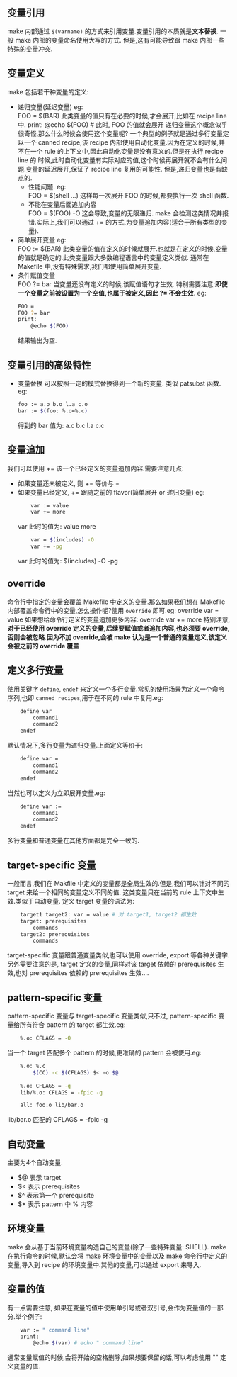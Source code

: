 ## 变量引用
make 内部通过 `$(varname)` 的方式来引用变量.变量引用的本质就是**文本替换**. 一般 make 内部的变量命名使用大写的方式. 但是,这有可能导致跟 make 内部一些特殊的变量冲突.
## 变量定义
make 包括若干种变量的定义:
- 递归变量(延迟变量) eg:<br>
    FOO = $(BAR)
    此类变量的值只有在必要的时候,才会展开,比如在 recipe line 中.
    print:
    @echo $(FOO)  # 此时, FOO 的值就会展开
    递归变量这个概念似乎很奇怪,那么什么时候会使用这个变量呢?
    一个典型的例子就是通过多行变量定以一个 canned recipe,该 recipe 内部使用自动化变量.因为在定义的时候,并不在一个 rule 的上下文中,因此自动化变量是没有意义的.但是在执行 recipe line 的
    时候,此时自动化变量有实际对应的值,这个时候再展开就不会有什么问题.变量的延迟展开,保证了 recipe line 复用的可能性.
    但是,递归变量也是有缺点的.
    - 性能问题. eg:<br>
        FOO = $(shell ...)
        这样每一次展开 FOO 的时候,都要执行一次 shell 函数.
    - 不能在变量后面追加内容<br>
        FOO = $(FOO) -O
        这会导致,变量的无限递归. make 会检测这类情况并报错.实际上,我们可以通过 += 的方式,为变量追加内容(适合于所有类型的变量).
- 简单展开变量 eg:<br>
    FOO := $(BAR)
    此类变量的值在定义的时候就展开.也就是在定义的时候,变量的值就是确定的.此类变量跟大多数编程语言中的变量定义类似.
    通常在 Makefile 中,没有特殊需求,我们都使用简单展开变量.
- 条件赋值变量<br>
    FOO ?= bar
    当变量还没有定义的时候,该赋值语句才生效.
    特别需要注意:**即使一个变量之前被设置为一个空值,也属于被定义,因此 ?= 不会生效**. eg:
    ```sh
    FOO =
    FOO ?= bar
    print:
        @echo $(FOO)
    ```
    结果输出为空.

## 变量引用的高级特性
  - 变量替换
    可以按照一定的模式替换得到一个新的变量. 类似 patsubst 函数. eg:
    ```sh
    foo := a.o b.o l.a c.o
    bar := $(foo: %.o=%.c)
    ```
    得到的 bar 值为: a.c b.c l.a c.c

## 变量追加
我们可以使用 += 该一个已经定义的变量追加内容.需要注意几点:<br>
- 如果变量还未被定义, 则 += 等价与 =
- 如果变量已经定义, += 跟随之前的 flavor(简单展开 or 递归变量)
    eg:
    ```sh
        var := value
        var += more
    ```
    var 此时的值为: value more
    ```sh
        var = $(includes) -O
        var += -pg
    ```
    var 此时的值为: $(includes) -O -pg

## override
命令行中指定的变量会覆盖 Makefile 中定义的变量.那么如果我们想在 Makefile 内部覆盖命令行中的变量,怎么操作呢?使用 `override` 即可.eg:
    override var = value
如果想给命令行定义的变量追加更多内容:
    override var += more
特别注意,**对于已经使用 override 定义的变量,后续要赋值或者追加内容,也必须要 override,否则会被忽略.因为不加 override,会被 make 认为是一个普通的变量定义,该定义会被之前的 override 覆盖**

## 定义多行变量
使用关键字 `define`, `endef` 来定义一个多行变量.常见的使用场景为定义一个命令序列,也即 `canned recipes`,用于在不同的 rule 中复用.eg:
```sh
    define var
        command1
        command2
    endef
```
默认情况下,多行变量为递归变量.上面定义等价于:
```sh
    define var =
        command1
        command2
    endef
```
当然也可以定义为立即展开变量.eg:
```sh
    define var :=
        command1
        command2
    endef
```
多行变量和普通变量在其他方面都是完全一致的.

## target-specific 变量
一般而言,我们在 Makfile 中定义的变量都是全局生效的.但是,我们可以针对不同的 target 来给一个相同的变量定义不同的值. 这类变量只在当前的 rule 上下文中生效.类似于自动变量.
定义 target 变量的语法为:
```sh
    target1 target2: var = value # 对 target1, target2 都生效
    target: prerequisites
        commands
    target2: prerequisites
        commands
```
target-specific 变量跟普通变量类似,也可以使用 override, export 等各种关键字.
另外需要注意的是, target 定义的变量,同样对该 target 依赖的 prerequisites 生效,也对 prerequisites 依赖的 prerequisites 生效....

## pattern-specific 变量
pattern-specific 变量与 target-specific 变量类似,只不过, pattern-specific 变量给所有符合 pattern 的 target 都生效.eg:
```sh
    %.o: CFLAGS = -O
```
当一个 target 匹配多个 pattern 的时候,更准确的 pattern 会被使用.eg:
```sh
    %.o: %.c
        $(CC) -c $(CFLAGS) $< -o $@
    
    %.o: CFLAGS = -g
    lib/%.o: CFLAGS = -fpic -g

    all: foo.o lib/bar.o
```
lib/bar.o 匹配的 CFLAGS = -fpic -g

## 自动变量
主要为4个自动变量.
- $@ 表示 target
- $< 表示 prerequisites
- $^ 表示第一个 prerequisite
- $* 表示 pattern 中 % 内容

## 环境变量
make 会从基于当前环境变量构造自己的变量(除了一些特殊变量: SHELL).
make 在执行命令的时候,默认会将 make 环境变量中的变量以及 make 命令行中定义的变量,导入到 recipe 的环境变量中.其他的变量,可以通过 export 来导入.
## 变量的值
有一点需要注意, 如果在变量的值中使用单引号或者双引号,会作为变量值的一部分.举个例子:
```sh
    var := " command line"
    print:
        @echo $(var) # echo " command line"
```
通常变量赋值的时候,会将开始的空格删除,如果想要保留的话,可以考虑使用 "" 定义变量的值.